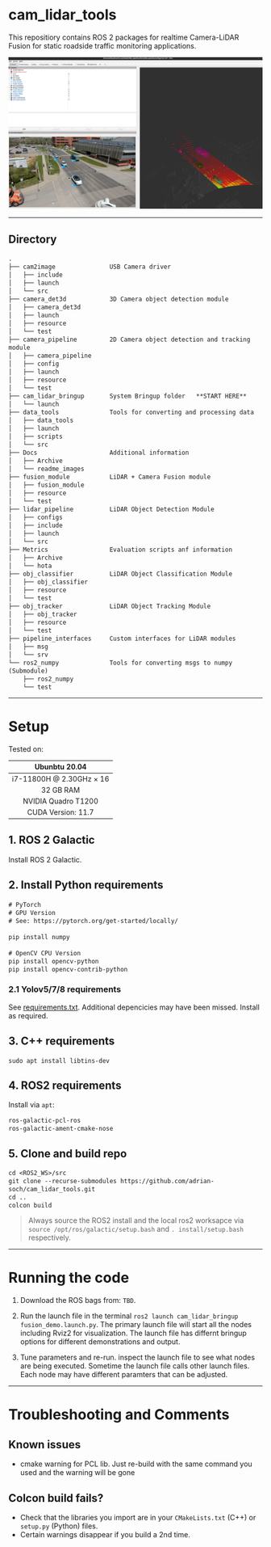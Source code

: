 # cam_lidar_tools

This repositiory contains ROS 2 packages for realtime Camera-LiDAR Fusion for static roadside traffic monitoring applications.

<p align="center">
        <img src="./Docs/readme_images/fusion_demo.png" alt="drawing" width="1000"/>
</p>

---

## Directory

```
.
├── cam2image               USB Camera driver
│   ├── include
│   ├── launch
│   └── src
├── camera_det3d            3D Camera object detection module
│   ├── camera_det3d
│   ├── launch
│   ├── resource
│   └── test
├── camera_pipeline         2D Camera object detection and tracking module
│   ├── camera_pipeline
│   ├── config
│   ├── launch
│   ├── resource
│   └── test
├── cam_lidar_bringup       System Bringup folder   **START HERE**
│   └── launch
├── data_tools              Tools for converting and processing data
│   ├── data_tools
│   ├── launch
│   ├── scripts
│   └── src
├── Docs                    Additional information
│   ├── Archive
│   └── readme_images
├── fusion_module           LiDAR + Camera Fusion module
│   ├── fusion_module
│   ├── resource
│   └── test
├── lidar_pipeline          LiDAR Object Detection Module
│   ├── configs
│   ├── include
│   ├── launch
│   └── src
├── Metrics                 Evaluation scripts anf information
│   ├── Archive
│   └── hota
├── obj_classifier          LiDAR Object Classification Module
│   ├── obj_classifier
│   ├── resource
│   └── test
├── obj_tracker             LiDAR Object Tracking Module
│   ├── obj_tracker
│   ├── resource
│   └── test
├── pipeline_interfaces     Custom interfaces for LiDAR modules
│   ├── msg
│   └── srv
└── ros2_numpy              Tools for converting msgs to numpy (Submodule)
    ├── ros2_numpy
    └── test

```
<!---
tree -d -L 2 -I __pycache__
--->

<!-- ## RQT Graph

![image](./Docs/readme_images/rosgraph.png) -->

---

# Setup

Tested on:

| Ubunbtu 20.04 |
|:-------------:|
|  i7-11800H @ 2.30GHz × 16|
|   32 GB RAM   |
|  NVIDIA Quadro T1200 |
| CUDA Version: 11.7 |

## 1. ROS 2 Galactic 
Install ROS 2 Galactic.

## 2. Install Python requirements
```
# PyTorch
# GPU Version
# See: https://pytorch.org/get-started/locally/

pip install numpy

# OpenCV CPU Version
pip install opencv-python
pip install opencv-contrib-python
```

### 2.1 Yolov5/7/8 requirements

See [requirements.txt](camera_pipeline/camera_pipeline/camera_processing/yolov5/requirements.txt). Additional depencicies may have been missed. Install as required.

## 3. C++ requirements

```
sudo apt install libtins-dev
```
## 4. ROS2 requirements
Install via `apt`:
```
ros-galactic-pcl-ros
ros-galactic-ament-cmake-nose
```

## 5. Clone and build repo

```
cd <ROS2_WS>/src
git clone --recurse-submodules https://github.com/adrian-soch/cam_lidar_tools.git
cd ..
colcon build
```
> Always source the ROS2 install and the local ros2 worksapce via `source /opt/ros/galactic/setup.bash` and `. install/setup.bash` respectively.

---
# Running the code

1. Download the ROS bags from: `TBD`.

2. Run the launch file in the terminal `ros2 launch cam_lidar_bringup fusion_demo.launch.py`. The primary launch file will start all the nodes including Rviz2 for visualization. The launch file has differnt bringup options for different demonstrations and output.

3. Tune parameters and re-run. inspect the launch file to see what nodes are being executed. Sometime the launch file calls other launch files. Each node may have different paramters that can be adjusted.

---
# Troubleshooting and Comments

## Known issues

- cmake warning for PCL lib. Just re-build with the same command you used and the warning will be gone

## Colcon build fails?
- Check that the libraries you import are in your `CMakeLists.txt` (C++) or `setup.py` (Python) files.
- Certain warnings disappear if you build a 2nd time.

